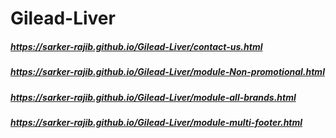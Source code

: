 # Gilead-Liver

##### https://sarker-rajib.github.io/Gilead-Liver/contact-us.html
##### https://sarker-rajib.github.io/Gilead-Liver/module-Non-promotional.html
##### https://sarker-rajib.github.io/Gilead-Liver/module-all-brands.html
##### https://sarker-rajib.github.io/Gilead-Liver/module-multi-footer.html
